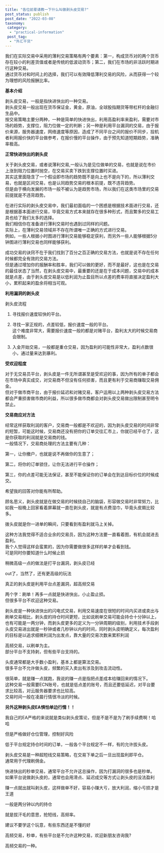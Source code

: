 ```yaml
---
title: "各位前辈请教一下什么叫做剥头皮交易?"
post_status: publish
post_date: "2022-03-08"
taxonomy:
 category: 
  - "practical-information"
 post_tag: 
  - "外汇干货"
---
```


我们在实际交易中采用的薄利交易策略有两个要素：第一，构成货币对的两个货币存在较小的利差货值或者是传统的低波动货币；第二，我们在市场的非活跃时期进行这种交易。  
通过货币对和时间上的选择，我们可以有效降低薄利交易的风险，从而获得一个较为理想的风险报酬比率。  

  

**基本介绍**  

剥头皮交易，一般是指快进快出的一种交易。  
剥头皮交易一般出现在货币保证金，黄金，原油，全球股指期货等带杠杆的金融衍生品中。  
按交易策略主要分两种，一种是简单的快进快出，利用高盈利率来盈利，需要对市场的趋势，支撑位，阻力位做一定的判断；另一种是利用平台漏洞的交易，由于报价来源，服务器速度，网络速度等原因，造成了不同平台之间的报价不同步，投机者利用报价快的平台做参考，在报价慢的平台操作，由于预先知道短期趋势，准确率极高。  

**正常快进快出的剥头皮**

  

关于剥头皮交易，或者说薄利交易,一般认为是见位做单的交易，也就是说在市价上涨到阻力位置时抛空，在交易买卖下跌到支撑位置时买进。  
其实这里面隐含了一个假设即市场的趋势既不是向上也不是向下的，所以薄利交易，也就是区间交易，也是认同趋势交易的根本前提，既不违背趋势。  
但是由于横向发展的市场一般不被认为是趋势市场，所以我们在这类市场里的交易前提就是不违背趋势。  

在进行实际的剥头皮交易中，我们最初面临的一个困惑是根据技术面进行交易，还是根据基本面进行交易，毕竟交易方式本来就存在很多种形式，而且繁多的交易工具也给了我们太多的选择。  
我们相信你在准备进行薄利交易时也遇到过同样的问题。  
实际上，在薄利交易领域并不存在所谓唯一正确的方式进行交易。  
例如，一些人根据小时图进行薄利交易能够稳定获利，而另外一些人能够根据5分钟图进行薄利交易也同样能够获利。  

成功交易的诀窍不在于我们找到了百分之百正确的交易方法，也就是说不存在任何时候都完全有效的交易方法。  
但是通过增加你的报酬率和胜率，我们可以做的更好，而不是最好，这也是在交易的最佳状态了当然，在剥头皮交易中，最重要的还是在于成本问题，交易中的成本就是点差，由于剥头皮交易是以低利润为止盈目所以点差的费率将直接决定盈利大小，累积起来的盈余将相当可观。  

**利用漏洞的剥头皮**

剥头皮流程

1. 寻找报价速度较快的平台。  

2. 寻找一家正规的，点差较低，报价速度一般的平台。  
这个难度非常大，需要报价速度一般的都是对赌平台，盈利太大的时候交易商会限制。  

3. 入金开始交易，一般都是重仓交易，因为盈利的可能性非常大，盈利点数很小，通过量来达到暴利。  

**受欢迎程度**

对于无交易员平台，剥头皮是一件无所谓甚至是受欢迎的事，因为所有的单子都会在市场中真实成交，对交易商不但没有任何损害，而且更有利于交易商赚取交易佣金。  
但对于做市商平台，由于报价延迟和对赌交易，客户运用以上两种剥头皮交易方法都会严重损害做市商的利益，所以很多做市商都会对剥头皮交易做出限制甚至明令禁止。  

**交易商应对方法**

  

经常这样获取利润的客户，交易商一般都是不欢迎的，因为剥头皮交易的时间非常的短暂，可能这时候，交易商还没有把你的订单交往汇市上，你就已经平仓了，这是你获取的利润就是交易商的钱。  
一般情况下，交易商处理的方法主要有几种：

第一，让你撤户，也就是说不再做你的生意了；

第二，将你的订单锁住，让你无法进行平仓操作；

第三，你的点差可能无法保证，甚至不能保证你的订单会在到达目标价位的时候成交。  

希望我的回答对你能有所帮助。  

顾名思义，剥头皮就是在做交易的时候挠自己的脑袋，形容做交易时非常努力，比如我一般晚上回家看着屏幕就一直在剥头皮，就是有点费湿巾，毕竟头皮屑比较多。  

拨头皮就是你一进单的瞬间，只要看到有盈利就马上关掉。  

这种方法我觉得不适合业余的交易员，因为这种方法要一直看着图，有机会就进去盈利。  
我个人觉得这样会蛮累的，因为你需要做很多这样的单才会看到钱。  
可是同时你要知道什么时候止损

稍微高级一点的做法是打平台漏洞，剥头皮已经

out了，当然了，还有更高级的玩法

真正的剥头皮是利用平台点差漏洞，超高频交易

两个字：刷单！再多一点就是快进快出，小止盈止损。  
但很多平台不欢迎这种交易。  

剥头皮是一种快进快出的闪电式交易，利用交易速度在很短的时间内买进或卖出与刷单交易相比，剥头皮的持仓时间更短，比如说刷单交易可能会持仓十分钟以上，也有可能是一两分钟，而剥头皮更多的定义为一分钟周期的级别，利用技术手段剥头皮交易进出就是一秒钟或者几秒钟以内的时间，同时剥头皮明确定义，每次盈利的目标是以追求细微利润为出发点，靠大量的交易次数来累积利润

高频交易，以刷单为主。  
部分平台不支持剥，但有些平台支持的。  

头皮通常都是大手数小盈利，基本上都是算法交易。  
很多平台不允许做头皮，频繁的买入卖出有涉及到攻击流动性。  

很简单，就是赚一点就跑，我说的赚一点是指把点差成本给赚回来的情况下。  
这种交易一般需要ECN账号，也就是低点差的账号，而且还要低延迟，对平台要求比较高，对云服务器要求也比较高。  
交易时间一般在凌晨行情很冷淡的时候。  

**另外这种剥头皮EA惧怕单边行情！！**

我自己的EA严格的来说就是类似剥头皮策论，但是不是不是为了刷手续费啊！哈哈

但是严格做好仓位管理，控制好风险

低于平台规定持仓时间的订单，一般各个平台规定不一样，有的允许拔头皮。  

剥头皮交易是一种超短线交易策略，在交易下单之后一旦出现盈利即平仓。  
通常用于代理刷佣金。  

快进快出的秒单交易，通常平台不允许这总操作，因为打漏洞的很多也是秒单。  
如果平台说做剥头皮的，通常也会用滑点、延迟成交等方式让剥头皮的没法盈利

赚一点就出就叫剥头皮，这样做单不好，容易小赚大亏，放大利润，缩小亏损才是王道

一般是两分钟以内的持仓

就是拔汗毛的意思，抢短线，高频率。  

建议不要学这个玩意，有些东西还是不懂的好

高频交易，秒单，有些平台是不允许这种交易，欢迎新朋友咨询我?

高频交易的一种。
